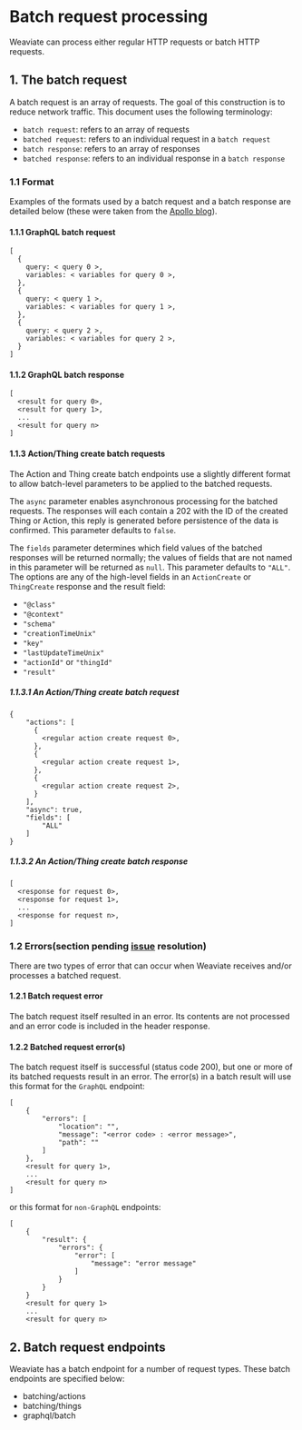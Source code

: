 # Batch request processing
Weaviate can process either regular HTTP requests or batch HTTP requests.
## 1. The batch request
A batch request is an array of requests. The goal of this construction is to reduce network traffic. 
This document uses the following terminology: 
- `batch request`: refers to an array of requests
- `batched request`: refers to an individual request in a `batch request`
- `batch response`: refers to an array of responses
- `batched response`: refers to an individual response in a `batch response`
### 1.1 Format
Examples of the formats used by a batch request and a batch response are detailed below (these were taken from the [Apollo blog](https://blog.apollographql.com/query-batching-in-apollo-63acfd859862)).
#### 1.1.1 GraphQL batch request
```
[
  {
    query: < query 0 >,
    variables: < variables for query 0 >,
  },
  {
    query: < query 1 >,
    variables: < variables for query 1 >,
  },
  {
    query: < query 2 >,
    variables: < variables for query 2 >,
  }
]
```
#### 1.1.2 GraphQL batch response
```
[
  <result for query 0>,
  <result for query 1>,
  ...
  <result for query n>
]
```
#### 1.1.3 Action/Thing create batch requests
The Action and Thing create batch endpoints use a slightly different format to allow batch-level parameters to be applied to the batched requests.

The `async` parameter enables asynchronous processing for the batched requests. The responses will each contain a 202 with the ID of the created Thing or Action, this reply is generated before persistence of the data is confirmed. This parameter defaults to `false`. 

The `fields` parameter determines which field values of the batched responses will be returned normally; the values of fields that are not named in this parameter will be returned as `null`. This parameter defaults to `"ALL"`. The options are any of the high-level fields in an `ActionCreate` or `ThingCreate` response and the result field: 
+ `"@class"`
+ `"@context"`
+ `"schema"`
+ `"creationTimeUnix"`
+ `"key"`
+ `"lastUpdateTimeUnix"`
+ `"actionId"` or `"thingId"`
+ `"result"`
##### 1.1.3.1 An Action/Thing create batch request
```
{
	"actions": [
	  {
	    <regular action create request 0>,
	  },
	  {
	    <regular action create request 1>,
	  },
	  {
	    <regular action create request 2>,
	  }
	],
	"async": true,
	"fields": [
		"ALL"
	]
}
```
##### 1.1.3.2 An Action/Thing create batch response
```
[
  <response for request 0>,
  <response for request 1>,
  ...
  <response for request n>,
]
```
### 1.2 Errors(section pending [issue](https://github.com/creativesoftwarefdn/weaviate/issues/513) resolution)
There are two types of error that can occur when Weaviate receives and/or processes a batched request.
#### 1.2.1 Batch request error
The batch request itself resulted in an error. Its contents are not processed and an error code is included in the header response.
#### 1.2.2 Batched request error(s)
The batch request itself is successful (status code 200), but one or more of its batched requests result in an error. The error(s) in a batch result will use this format for the `GraphQL` endpoint:

```
[
    {
        "errors": [
            "location": "",
            "message": "<error code> : <error message>",
            "path": ""
        ]
    }, 
    <result for query 1>,
    ...
    <result for query n>
]
```
or this format for `non-GraphQL` endpoints: 
```
[
    {
        "result": {
            "errors": {
                "error": [
                    "message": "error message"
                ]    
            }
        }    
    }
    <result for query 1>
    ...
    <result for query n>
```

## 2. Batch request endpoints
Weaviate has a batch endpoint for a number of request types. These batch endpoints are specified below:
* batching/actions
* batching/things
* graphql/batch

